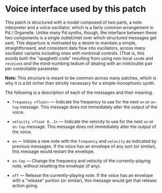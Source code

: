 Voice interface used by this patch
==================================

This patch is structured with a model composed of two parts, a note interpreter
and a voice oscillator, which is a fairly common arrangement in Pd / Organelle.
Unlike many Pd synths, though, the interface between these two components is
a single outlet/inlet over which structured messages get sent. This departure is
motivated by a desire to maintain a simple, straightforward, and consistent
data flow into oscillators, across many oscillator variants including ones with
nontrivial controls. (That is, this avoids both the "spaghetti code" resulting
from using non-local `send`s and `receive`s _and_ the mind-numbing tedium of
dealing with an inlet/outlet pair per controllable parameter.

**Note:** This structure is meant to be common across many patches, which is why
it is a bit richer than strictly necessary for a simple monophonic synth.

The following is a description of each of the messages and their meaning.

* `frequency <float>` &mdash; Indicate the frequency to use for the next `on` or
  `on-top` message. This message does not immediately alter the output of the
  voice.

* `velocity <float 0..1>` &mdash; Indicate the velocity to use for the next `on`
  or `on-top` message. This message does not immediately alter the output of the
  voice.

* `on` &mdash; Initiate a new note with the `frequency` and `velocity` as
  indicated by previous messages. If the voice has an envelope of any sort (or
  similar), this message would restart the envelope.

* `on-top` &mdash; Change the frequency and velocity of the currently-playing
  note, without resetting the envelope (if any).

* `off` &mdash; Release the currently-playing note. If the voice has an
  envelope with a "release" portion (or similar), this message would get that
  release action going.
